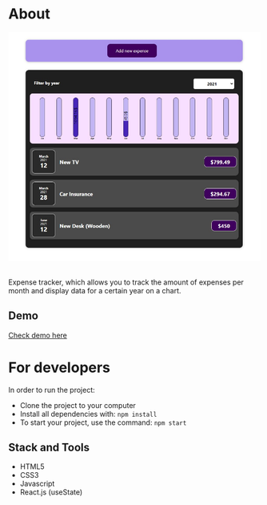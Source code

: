 # About

<div align="center">
    <img src="https://github.com/IvanVasiunin/expense_tracker/blob/main/public/app_UI.jpg" alt="certificate" />
</div>
<br>

Expense tracker, which allows you to track the amount of expenses per month and display data for a certain year on a chart.

## Demo

<a href="https://ivanvasiunin.github.io/expense_tracker/">Check demo here</a>

# For developers

In order to run the project:

- Clone the project to your computer
- Install all dependencies with: <code>npm install</code>
- To start your project, use the command: <code>npm start</code>

## Stack and Tools

- HTML5
- CSS3
- Javascript
- React.js (useState)
